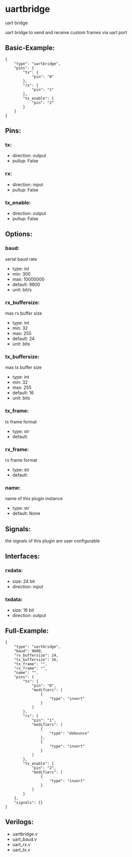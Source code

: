 # uartbridge
uart bridge

uart bridge to send and receive custom frames via uart port

## Basic-Example:
```
{
    "type": "uartbridge",
    "pins": {
        "tx": {
            "pin": "0"
        },
        "rx": {
            "pin": "1"
        },
        "tx_enable": {
            "pin": "2"
        }
    }
}
```

## Pins:
### tx:

 * direction: output
 * pullup: False

### rx:

 * direction: input
 * pullup: False

### tx_enable:

 * direction: output
 * pullup: False


## Options:
### baud:
serial baud rate

 * type: int
 * min: 300
 * max: 10000000
 * default: 9600
 * unit: bit/s

### rx_buffersize:
max rx buffer size

 * type: int
 * min: 32
 * max: 255
 * default: 24
 * unit: bits

### tx_buffersize:
max tx buffer size

 * type: int
 * min: 32
 * max: 255
 * default: 16
 * unit: bits

### tx_frame:
tx frame format

 * type: str
 * default: 

### rx_frame:
rx frame format

 * type: str
 * default: 

### name:
name of this plugin instance

 * type: str
 * default: None


## Signals:
the signals of this plugin are user configurable


## Interfaces:
### rxdata:

 * size: 24 bit
 * direction: input

### txdata:

 * size: 16 bit
 * direction: output


## Full-Example:
```
{
    "type": "uartbridge",
    "baud": 9600,
    "rx_buffersize": 24,
    "tx_buffersize": 16,
    "tx_frame": "",
    "rx_frame": "",
    "name": "",
    "pins": {
        "tx": {
            "pin": "0",
            "modifiers": [
                {
                    "type": "invert"
                }
            ]
        },
        "rx": {
            "pin": "1",
            "modifiers": [
                {
                    "type": "debounce"
                },
                {
                    "type": "invert"
                }
            ]
        },
        "tx_enable": {
            "pin": "2",
            "modifiers": [
                {
                    "type": "invert"
                }
            ]
        }
    },
    "signals": {}
}
```

## Verilogs:
 * uartbridge.v
 * uart_baud.v
 * uart_rx.v
 * uart_tx.v
